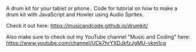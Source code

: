 A drum kit for your tablet or phone.. Code for tutorial on how to make a drum kit with JavaScript and Howler using Audio Sprites.

Check it out here: https://musicandcode.github.io/drumkit/

Also make sure to check out my YouTube channel "Music and Coding" here: https://www.youtube.com/channel/UCk7hrYXDJkfzJgMU-vkm1cg
